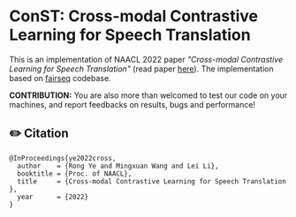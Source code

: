 # ConST: Cross-modal Contrastive Learning for Speech Translation 


This is an implementation of NAACL 2022 paper *"Cross-modal Contrastive Learning for Speech Translation"* (read paper [here](https://arxiv.org/abs/2205.02444)). 
The implementation based on [fairseq](https://github.com/pytorch/fairseq) codebase.

**CONTRIBUTION:**
You are also more than welcomed to test our code on your machines, and report feedbacks on results, bugs and performance!


## ✏️ Citation
```
@InProceedings{ye2022cross,
  author    = {Rong Ye and Mingxuan Wang and Lei Li},
  booktitle = {Proc. of NAACL},
  title     = {Cross-modal Contrastive Learning for Speech Translation },
  year      = {2022}
}
```
